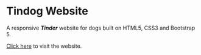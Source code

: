 # Tindog Website

A responsive ***Tinder*** website for dogs built on HTML5, CSS3 and Bootstrap 5.

[Click here](https://aman-mandal.github.io/Tindog-Website/) to visit the website.

